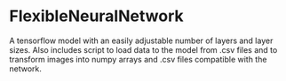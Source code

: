 # FlexibleNeuralNetwork
A tensorflow model with an easily adjustable number of layers and layer sizes. Also includes script to load data to the model from .csv files and to transform images into numpy arrays and .csv files compatible with the network.
